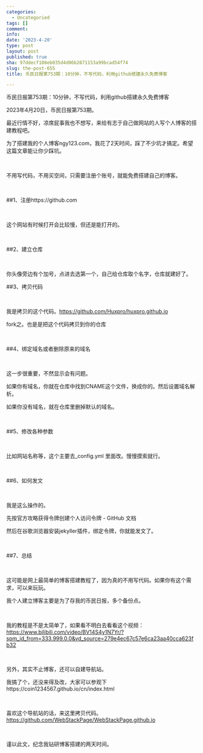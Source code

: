 ```yaml
---
categories:
  - Uncategoried
tags: []
comment: 
info: 
date: '2023-4-20'
type: post
layout: post
published: true
sha: 97ddecf108eb035d4d06b2871153a99bcad54f74
slug: the-post-655
title: 币民日报第753期：10分钟，不写代码，利用github搭建永久免费博客

---
```

币民日报第753期：10分钟，不写代码，利用github搭建永久免费博客

2023年4月20日，币民日报第753期。



​最近行情不好，凉席屁事我也不想写，来给有志于自己做网站的人写个人博客的搭建教程吧。

为了搭建我的个人博客ngy123.com，我花了2天时间，踩了不少坑才搞定。希望这篇文章能让你少踩坑。

​

​不用写代码，不用买空间，只需要注册个账号，就能免费搭建自己的博客。

​

​##1、注册https://github.com

​

​这个网站有时候打开会比较慢，但还是能打开的。

​

​​##2、建立仓库

​

​你头像旁边有个加号，点进去选第一个，自己给仓库取个名字，仓库就建好了。



​##3、拷贝代码

​

​我是拷贝的这个代码。https://github.com/Huxpro/huxpro.github.io

​fork之。也是是把这个代码拷贝到你的仓库

​



​​​##4、绑定域名或者删除原来的域名

​

​这一步很重要，不然显示会有问题。

​如果你有域名，你就在仓库中找到CNAME这个文件，换成你的。然后设置域名解析。

如果你没有域名，就在仓库里删掉默认的域名。

​

​​##5、修改各种参数

​

​比如网站名称等，这个主要去_config.yml 里面改。慢慢摸索就行。

​

​##​6、如何发文

​

我是这么操作的。​

​先按官方攻略获得令牌创建个人访问令牌 - GitHub 文档

​然后在谷歌浏览器安装jekyller插件，绑定令牌，你就能发文了。

​

​​##7、总结

​

​这可能是网上最简单的博客搭建教程了，因为真的不用写代码。如果你有这个需求，可以来玩玩。

​我个人建立博客主要是为了存我的币民日报，多个备份点。

​

​我的教程是不是太简单了，如果看不明白去看看这个视频：https://www.bilibili.com/video/BV14S4y1N7Yr/?spm_id_from=333.999.0.0&vd_source=279e4ec67c57e6ca23aa40cca623fb32

​

​另外，其实不止博客，还可以自建导航站。

​我搞了个，还没来得及改，大家可以参观下https://coin1234567.github.io/cn/index.html

​

​喜欢这个导航站的话，来这里拷贝代码。https://github.com/WebStackPage/WebStackPage.github.io

​

​谨以此文，纪念我钻研博客搭建的两天时间。